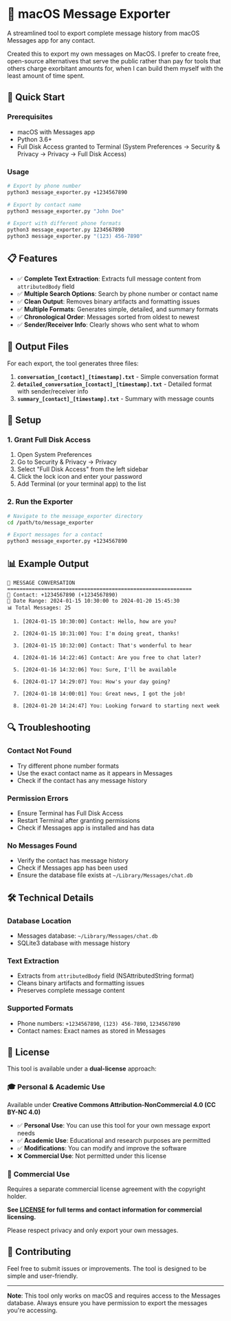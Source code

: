 # 📱 macOS Message Exporter

A streamlined tool to export complete message history from macOS Messages app for any contact.

Created this to export my own messages on MacOS. I prefer to create free, open-source alternatives that serve the public rather than pay for tools that others charge exorbitant amounts for, when I can build them myself with the least amount of time spent.

## 🚀 Quick Start

### Prerequisites
- macOS with Messages app
- Python 3.6+
- Full Disk Access granted to Terminal (System Preferences → Security & Privacy → Privacy → Full Disk Access)

### Usage

```bash
# Export by phone number
python3 message_exporter.py +1234567890

# Export by contact name
python3 message_exporter.py "John Doe"

# Export with different phone formats
python3 message_exporter.py 1234567890
python3 message_exporter.py "(123) 456-7890"
```

## 📋 Features

- ✅ **Complete Text Extraction**: Extracts full message content from `attributedBody` field
- ✅ **Multiple Search Options**: Search by phone number or contact name
- ✅ **Clean Output**: Removes binary artifacts and formatting issues
- ✅ **Multiple Formats**: Generates simple, detailed, and summary formats
- ✅ **Chronological Order**: Messages sorted from oldest to newest
- ✅ **Sender/Receiver Info**: Clearly shows who sent what to whom

## 📁 Output Files

For each export, the tool generates three files:

1. **`conversation_[contact]_[timestamp].txt`** - Simple conversation format
2. **`detailed_conversation_[contact]_[timestamp].txt`** - Detailed format with sender/receiver info
3. **`summary_[contact]_[timestamp].txt`** - Summary with message counts

## 🔧 Setup

### 1. Grant Full Disk Access
1. Open System Preferences
2. Go to Security & Privacy → Privacy
3. Select "Full Disk Access" from the left sidebar
4. Click the lock icon and enter your password
5. Add Terminal (or your terminal app) to the list

### 2. Run the Exporter
```bash
# Navigate to the message_exporter directory
cd /path/to/message_exporter

# Export messages for a contact
python3 message_exporter.py +1234567890
```

## 📊 Example Output

```
💬 MESSAGE CONVERSATION
============================================================
📱 Contact: +1234567890 (+1234567890)
📅 Date Range: 2024-01-15 10:30:00 to 2024-01-20 15:45:30
📊 Total Messages: 25

  1. [2024-01-15 10:30:00] Contact: Hello, how are you?

  2. [2024-01-15 10:31:00] You: I'm doing great, thanks!

  3. [2024-01-15 10:32:00] Contact: That's wonderful to hear

  4. [2024-01-16 14:22:46] Contact: Are you free to chat later?

  5. [2024-01-16 14:32:06] You: Sure, I'll be available

  6. [2024-01-17 14:29:07] You: How's your day going?

  7. [2024-01-18 14:00:01] You: Great news, I got the job!

  8. [2024-01-20 14:24:47] You: Looking forward to starting next week
```

## 🔍 Troubleshooting

### Contact Not Found
- Try different phone number formats
- Use the exact contact name as it appears in Messages
- Check if the contact has any message history

### Permission Errors
- Ensure Terminal has Full Disk Access
- Restart Terminal after granting permissions
- Check if Messages app is installed and has data

### No Messages Found
- Verify the contact has message history
- Check if Messages app has been used
- Ensure the database file exists at `~/Library/Messages/chat.db`

## 🛠 Technical Details

### Database Location
- Messages database: `~/Library/Messages/chat.db`
- SQLite3 database with message history

### Text Extraction
- Extracts from `attributedBody` field (NSAttributedString format)
- Cleans binary artifacts and formatting issues
- Preserves complete message content

### Supported Formats
- Phone numbers: `+1234567890`, `(123) 456-7890`, `1234567890`
- Contact names: Exact names as stored in Messages

## 📝 License

This tool is available under a **dual-license** approach:

### 🎓 **Personal & Academic Use**
Available under **Creative Commons Attribution-NonCommercial 4.0 (CC BY-NC 4.0)**
- ✅ **Personal Use**: You can use this tool for your own message export needs
- ✅ **Academic Use**: Educational and research purposes are permitted
- ✅ **Modifications**: You can modify and improve the software
- ❌ **Commercial Use**: Not permitted under this license

### 💼 **Commercial Use**
Requires a separate commercial license agreement with the copyright holder.

**See [LICENSE](LICENSE) for full terms and contact information for commercial licensing.**

Please respect privacy and only export your own messages.

## 🤝 Contributing

Feel free to submit issues or improvements. The tool is designed to be simple and user-friendly.

---

**Note**: This tool only works on macOS and requires access to the Messages database. Always ensure you have permission to export the messages you're accessing. 